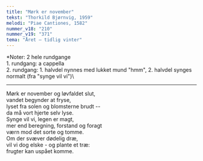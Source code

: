 ```yaml
---
title: "Mørk er november"
tekst: "Thorkild Bjørnvig, 1959"
melodi: "Piae Cantiones, 1582"
nummer_v18: "210"
nummer_v19: "371"
tema: "Året – tidlig vinter"
---
```


*Noter: 2 hele rundgange\
1\. rundgang:  a cappella\
2\. rundgang: 1. halvdel nynnes med lukket mund "hmm", 2. halvdel synges normalt (fra "synge vil vi")\

***

Mørk er november og løvfaldet slut,\
vandet begynder at fryse,\
lyset fra solen og blomsterne brudt --\
da må vort hjerte selv lyse.\
Synge vil vi, legen er magt,\
mer end beregning, forstand og foragt\
værn mod det sorte og tomme.\
Om der svæver dødelig dræ,\
vil vi dog elske - og plante et træ:\
frugter kan uspået komme.